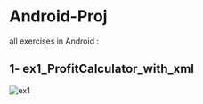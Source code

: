# Android-Proj
all exercises in Android :

## 1- ex1_ProfitCalculator_with_xml
![ex1](https://github.com/user-attachments/assets/dc5c4c91-f890-412e-968d-fbd2e65f340d)


